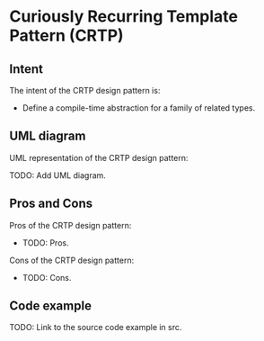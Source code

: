 # Curiously Recurring Template Pattern (CRTP)

## Intent

The intent of the CRTP design pattern is:

- Define a compile-time abstraction for a family of related types.

## UML diagram

UML representation of the CRTP design pattern:

TODO: Add UML diagram.

## Pros and Cons

Pros of the CRTP design pattern:

- TODO: Pros.

Cons of the CRTP design pattern:

- TODO: Cons.

## Code example

TODO: Link to the source code example in src.
